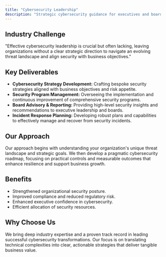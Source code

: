 ```yaml
---
title: "Cybersecurity Leadership"
description: "Strategic cybersecurity guidance for executives and boards."
---
```

## Industry Challenge
"Effective cybersecurity leadership is crucial but often lacking, leaving organizations without a clear strategic direction to navigate an evolving threat landscape and align security with business objectives."

## Key Deliverables

*   **Cybersecurity Strategy Development:** Crafting bespoke security strategies aligned with business objectives and risk appetite.
*   **Security Program Management:** Overseeing the implementation and continuous improvement of comprehensive security programs.
*   **Board Advisory & Reporting:** Providing high-level security insights and recommendations to executive leadership and boards.
*   **Incident Response Planning:** Developing robust plans and capabilities to effectively manage and recover from security incidents.

## Our Approach

Our approach begins with understanding your organization's unique threat landscape and strategic goals. We then develop a pragmatic cybersecurity roadmap, focusing on practical controls and measurable outcomes that enhance resilience and support business growth.

## Benefits

*   Strengthened organizational security posture.
*   Improved compliance and reduced regulatory risk.
*   Enhanced executive confidence in cybersecurity.
*   Efficient allocation of security resources.

## Why Choose Us

We bring deep industry expertise and a proven track record in leading successful cybersecurity transformations. Our focus is on translating technical complexities into clear, actionable strategies that deliver tangible business value.